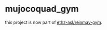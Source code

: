 # mujocoquad_gym 

this project is now part of [ethz-asl/reinmav-gym](https://github.com/ethz-asl/reinmav-gym).